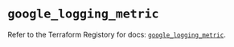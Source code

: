 # `google_logging_metric`

Refer to the Terraform Registory for docs: [`google_logging_metric`](https://registry.terraform.io/providers/hashicorp/google-beta/5.3.0/docs/resources/google_logging_metric).
